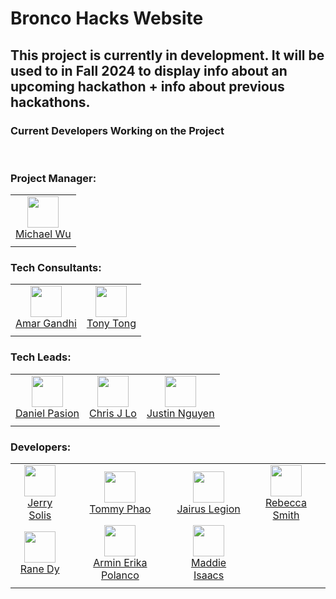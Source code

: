 # Bronco Hacks Website

## This project is currently in development. It will be used to in Fall 2024 to display info about an upcoming hackathon + info about previous hackathons.

### Current Developers Working on the Project

<br/>

### **Project Manager:**  
|       |
| :---: |
| <img width="50" src="https://github.com/MichaelWuhu.png"/></br>[Michael Wu](https://github.com/MichaelWuhu) |
|       |       |



### **Tech Consultants:**  
|       |       |
| :---: | :---: |
| <img width="50" src="https://github.com/acgandhi.png"/></br>[Amar Gandhi](https://github.com/acgandhi) | <img width="50" src="https://github.com/TonyTong112358.png"/></br>[Tony Tong](https://github.com/TonyTong112358) |
|       |       |


### **Tech Leads:**  
|       |       |       |
| :---: | :---: | :---: |
| <img width="50" src="https://github.com/DanielPasion.png"/></br>[Daniel Pasion](https://github.com/DanielPasion) | <img width="50" src="https://github.com/christopherjlo.png"/></br>[Chris J Lo](https://github.com/christopherjlo) | <img width="50" src="https://github.com/chillwafflez.png"/></br>[Justin Nguyen](https://github.com/chillwafflez) |
|       |       |

### **Developers:**  
|       |       |       |       |
| :---: | :---: | :---: | :---: |
| <img width="50" src="https://github.com/Sol-Gerardo.png"/></br>[Jerry Solis](https://github.com/Sol-Gerardo) | <img width="50" src="https://github.com/xdkaine.png"/></br>[Tommy Phao](https://github.com/xdkaine) | <img width="50" src="https://github.com/jai-rus.png"/></br>[Jairus Legion](https://github.com/jai-rus) | <img width="50" src="https://github.com/Rebeccals.png"/></br>[Rebecca Smith](https://github.com/Rebeccals) |
| <img width="50" src="https://github.com/rane20.png"/></br>[Rane Dy](https://github.com/rane20) | <img width="50" src="https://github.com/arminerika.png"/></br>[Armin Erika Polanco](https://github.com/arminerika) | <img width="50" src="https://github.com/mmisaacs.png"/></br>[Maddie Isaacs](https://github.com/mmisaacs) |
|       |       |       |       |
